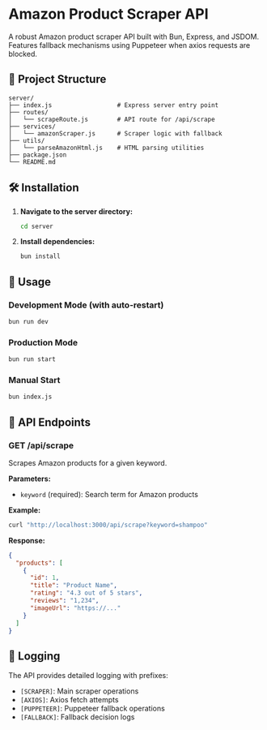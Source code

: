 # Amazon Product Scraper API

A robust Amazon product scraper API built with Bun, Express, and JSDOM. Features fallback mechanisms using Puppeteer when axios requests are blocked.



## 📁 Project Structure

```
server/
├── index.js                  # Express server entry point
├── routes/
│   └── scrapeRoute.js        # API route for /api/scrape
├── services/
│   └── amazonScraper.js      # Scraper logic with fallback
├── utils/
│   └── parseAmazonHtml.js    # HTML parsing utilities
├── package.json              
└── README.md                 
```

## 🛠️ Installation

1. **Navigate to the server directory:**
   ```bash
   cd server
   ```

2. **Install dependencies:**
   ```bash
   bun install
   ```

## 🚀 Usage

### Development Mode (with auto-restart)
```bash
bun run dev
```

### Production Mode
```bash
bun run start
```

### Manual Start
```bash
bun index.js
```

## 📡 API Endpoints

### GET /api/scrape
Scrapes Amazon products for a given keyword.

**Parameters:**
- `keyword` (required): Search term for Amazon products

**Example:**
```bash
curl "http://localhost:3000/api/scrape?keyword=shampoo"
```

**Response:**
```json
{
  "products": [
    {
      "id": 1,
      "title": "Product Name",
      "rating": "4.3 out of 5 stars",
      "reviews": "1,234",
      "imageUrl": "https://..."
    }
  ]
}
```

## 📝 Logging

The API provides detailed logging with prefixes:
- `[SCRAPER]`: Main scraper operations
- `[AXIOS]`: Axios fetch attempts
- `[PUPPETEER]`: Puppeteer fallback operations
- `[FALLBACK]`: Fallback decision logs
